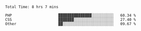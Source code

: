 <!--START_SECTION:waka-->

```text
Total Time: 8 hrs 7 mins

PHP                     ▓▓▓▓▓▓▓▓▓▓▓▓▓▓▓░░░░░░░░░░   60.34 %
CSS                     ▓▓▓▓▓▓▓░░░░░░░░░░░░░░░░░░   27.40 %
Other                   ▓▓░░░░░░░░░░░░░░░░░░░░░░░   09.67 %
```

<!--END_SECTION:waka-->
